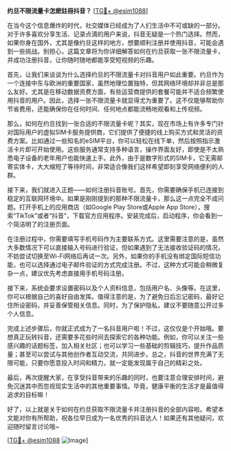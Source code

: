 **约旦不限流量卡怎麽註冊抖音？** [[TG💪+ @esim1088](https://t.me/s/esim1088)]

在当今这个信息爆炸的时代，社交媒体已经成为了人们生活中不可或缺的一部分。对于许多喜欢分享生活、记录点滴的用户来说，抖音无疑是一个热门选择。然而，如果你身在国外，尤其是像约旦这样的地方，想要顺利注册并使用抖音，可能会遇到一些挑战。别担心，这篇文章将为你详细解答如何在约旦获取一张不限流量卡，并成功注册抖音，让你随时随地都能享受短视频的乐趣。

首先，让我们来谈谈为什么选择约旦的不限流量卡对抖音用户如此重要。约旦作为一个连接中东与欧洲的重要国家，虽然地理位置独特，但其网络环境却并非总是那么友好。尤其是在移动数据资费方面，有些运营商提供的套餐可能并不适合频繁使用抖音的用户。因此，选择一张不限流量卡就显得尤为重要了。这不仅能够帮助你节省费用，还能确保你在任何时间、任何地点都能流畅地观看和上传视频。

那么，如何在约旦找到一张合适的不限流量卡呢？其实，现在市场上有许多专门针对国际用户的虚拟SIM卡服务提供商，它们提供了便捷的线上购买方式和灵活的资费方案。比如通过一些知名的eSIM平台，你可以轻松在线下单，然后按照指示激活卡片即可开始使用。这些服务通常支持多种语言，操作界面友好，即使是不太熟悉电子设备的老年用户也能快速上手。此外，由于是数字形式的SIM卡，它无需邮寄实体卡，大大缩短了等待时间，非常适合像我们这样希望即刻享受网络便利的人群。

接下来，我们就进入正题——如何注册抖音账号。首先，你需要确保手机已连接到稳定的互联网环境中。如果是刚刚提到的那种不限流量卡，那么这一点完全不成问题。打开手机上的应用商店（如Google Play Store或Apple App Store），搜索“TikTok”或者“抖音”，下载官方应用程序。安装完成后，启动程序，你会看到一个简洁明了的注册页面。

在注册过程中，你需要填写手机号码作为主要联系方式。这里需要注意的是，虽然大多数情况下可以直接输入号码进行验证，但如果遇到了无法接收验证码的情况，不妨尝试切换至Wi-Fi网络后再试一次。另外，如果你的手机没有绑定国际短信功能，也可以选择通过电子邮件验证的方式完成注册。不过，这种方式可能会稍微复杂一点，建议优先考虑直接用手机号码注册。

接下来，系统会要求设置密码以及个人资料信息，包括用户名、头像等。在这里，你可以根据自己的喜好自由发挥。值得注意的是，为了避免日后忘记密码，最好记住所设密码，并妥善保管相关信息。同时，为了保护隐私，建议不要随意公开过多个人信息。

完成上述步骤后，你就正式成为了一名抖音用户啦！不过，这仅仅是个开始哦。要想真正玩转抖音，还需要多花些时间去探索它的各种功能。例如，你可以关注一些感兴趣的话题标签，加入相关社区；也可以学习一些基础的剪辑技巧，提升作品质量；甚至可以尝试与其他创作者互动交流，共同进步。总之，抖音的世界充满了无限可能，只要你愿意投入时间和精力，就一定能发现属于自己的精彩之处。

最后，再次提醒大家，在享受抖音带来的乐趣的同时，也要注意合理安排时间，避免沉迷其中而忽视现实生活中的其他重要事情。毕竟，健康平衡的生活才是最值得追求的目标嘛！

好了，以上就是关于如何在约旦获取不限流量卡并注册抖音的全部内容啦。希望本文能对你有所帮助，祝各位早日成为一名优秀的抖音达人！如果还有其他疑问，欢迎随时留言讨论哦~

[[TG💪+ @esim1088](https://t.me/s/esim1088) ![Image](https://i.postimg.cc/4NQfJmqS/Snipaste-2025-05-13-00-14-12.png)]